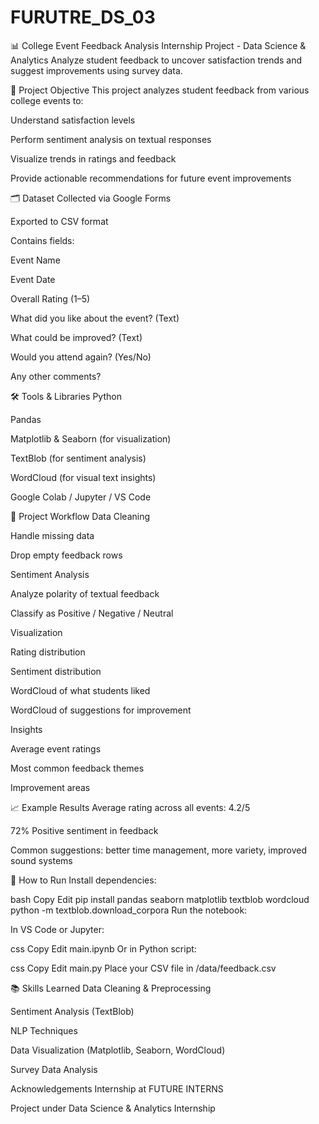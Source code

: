 # FURUTRE_DS_03

📊 College Event Feedback Analysis
Internship Project - Data Science & Analytics
Analyze student feedback to uncover satisfaction trends and suggest improvements using survey data.

🎯 Project Objective
This project analyzes student feedback from various college events to:

Understand satisfaction levels

Perform sentiment analysis on textual responses

Visualize trends in ratings and feedback

Provide actionable recommendations for future event improvements

🗂️ Dataset
Collected via Google Forms

Exported to CSV format

Contains fields:

Event Name

Event Date

Overall Rating (1–5)

What did you like about the event? (Text)

What could be improved? (Text)

Would you attend again? (Yes/No)

Any other comments?

🛠️ Tools & Libraries
Python

Pandas

Matplotlib & Seaborn (for visualization)

TextBlob (for sentiment analysis)

WordCloud (for visual text insights)

Google Colab / Jupyter / VS Code

🚀 Project Workflow
Data Cleaning

Handle missing data

Drop empty feedback rows

Sentiment Analysis

Analyze polarity of textual feedback

Classify as Positive / Negative / Neutral

Visualization

Rating distribution

Sentiment distribution

WordCloud of what students liked

WordCloud of suggestions for improvement

Insights

Average event ratings

Most common feedback themes

Improvement areas

📈 Example Results
Average rating across all events: 4.2/5

72% Positive sentiment in feedback

Common suggestions: better time management, more variety, improved sound systems

📝 How to Run
Install dependencies:

bash
Copy
Edit
pip install pandas seaborn matplotlib textblob wordcloud
python -m textblob.download_corpora
Run the notebook:

In VS Code or Jupyter:

css
Copy
Edit
main.ipynb
Or in Python script:

css
Copy
Edit
main.py
Place your CSV file in /data/feedback.csv

📚 Skills Learned
Data Cleaning & Preprocessing

Sentiment Analysis (TextBlob)

NLP Techniques

Data Visualization (Matplotlib, Seaborn, WordCloud)

Survey Data Analysis

 Acknowledgements
Internship at FUTURE INTERNS

Project under Data Science & Analytics Internship


